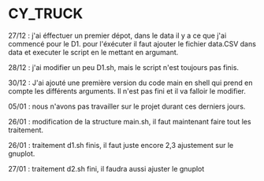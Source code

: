 # CY_TRUCK
27/12 : j'ai éffectuer un premier dépot, dans le data il y a ce que j'ai commencé pour le D1. pour l'éxécuter il faut ajouter le fichier data.CSV dans data et executer le script en le mettant en argumant.

28/12 : j'ai modifier un peu D1.sh, mais le script n'est toujours pas finis.

30/12 : J'ai ajouté une première version du code main en shell qui prend en compte les différents arguments. Il n'est pas fini et il va falloir le modifier.

05/01 : nous n'avons pas travailler sur le projet durant ces derniers jours.

26/01 : modification de la structure main.sh, il faut maintenant faire tout les traitement.

26/01 : traitement d1.sh finis, il faut juste encore 2,3 ajustement sur le gnuplot.

27/01 : traitement d2.sh fini, il faudra aussi ajuster le gnuplot
